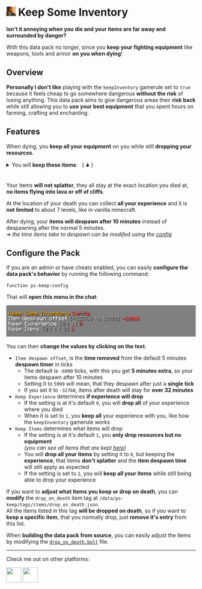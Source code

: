 # <img src="src/pack.png" height=25> **Keep Some Inventory**

**Isn't it annoying when you die and your items are far away and surrounded by danger?**

With this data pack no longer, since you **keep your fighting equipment** like weapons, tools and armor **on you when dying**!

## **Overview**
**Personally I don't like** playing with the `keepInventory` gamerule set to `true` because it feels cheap to go somewhere dangerous **without the risk** of losing anything.
This data pack aims to give dangerous areas their **risk back** while still allowing you to **use your best equipment** that you spent hours on farming, crafting and enchanting.

## **Features**
When dying, you **keep all your equipment** on you while still **dropping your resources**.

<details><summary>You will <b>keep these items</b>: &nbsp; ( 🠋 )</summary>
<li><b>Armor</b>, <b>Elytra</b>, Heads, Skulls and Carved Pumpkins
<li><b>Tools</b> and <b>Weapons</b> including Trident, Flint and Steal and Fishing Rods
<li>Clocks, Compasses and <b>Recovery Compasses</b>
<li>All Golden Apples, Potions and Totems
<li>Every type of Arrow, all Torches and Firework Rockets
<li>Ender Pearls and Ender Eyes
<li>Goat Horns, Spyglasses, all Maps and all Buckets
<li>All types of Boats, Minecarts, Saddles and Horse Armor
<li>Written Books and Writable Books (Book and Quill) 
<li>Carrots on a Stick and Warped Fungi on a Stick
</details><br>

Your items **will not splatter**, they all stay at the exact location you died at, **no items flying into lava or off of cliffs**.

At the location of your death you can collect **all your experience** and it is **not limited** to about 7 levels, like in vanilla minecraft.

After dying, your **items will despawn after 10 minutes** instead of despawning after the normal 5 minutes.<br>
➔ _the time items take to despawn can be modifed using the [config](#configure-the-pack)_

## **Configure the Pack**
If you are an admin or have cheats enabled, you can easily **configure the data pack's behavior** by running the following command:
```mcfunction
function ps-keep:config
```
That will **open this menu in the chat**:

![config](images/config.png)

You can then **change the values by clicking on the text**.
- `Item despawn offset`, is the **time removed** from the default 5 minutes **despawn timer** in ticks
    - The default is `-6000` ticks, with this you get **5 minutes extra**, so your items despawn after 10 minutes
    - Setting it to `5999` will mean, that they despawn after just a **single tick**
    - If you set it to `-32768`, items after death will stay for **over 32 minutes**
- `Keep Experience` determines **if experience will drop**
    - If the setting is at it's default `0`, you will **drop all** of your experience where you died
    - When it is set to `1`, you **keep all** your experience with you, like how the `keepInventory` gamerule works
- `Keep Items` determines what items will drop
    - If the setting is at it's default `1`, you **only drop resources but no equipment**<br>
    _(you can see all items that are kept [here](#features))_
    - You will **drop all your items** by setting it to `0`, but keeping the **experience**, that items **don't splatter** and the **item despawn time** will still apply as expected
    - If the setting is set to `2`, you will **keep all your items** while still being able to drop your experience

If you want to **adjust what items you keep or drop on death**, you can **modify** the `drop_on_death` item tag at `/data/ps-keep/tags/items/drop_on_death.json`.<br>
All the items listed in this tag **will be dropped on death**, so if you want to **keep a specific item**, that you normally drop, just **remove it's entry** from this list.

When **building the data pack from source**, you can easily adjust the items by modifying the [`drop_on_death.bolt`](src/data/ps-keep/modules/drop_on_death.bolt) file.

---
Check me out on other platforms:

[<img src="https://docs.modrinth.com/img/logo.svg" height="40" width="40"/>](https://modrinth.com/user/PuckiSilver)
[<img src="https://www.planetminecraft.com/images/layout/favicon-64.png" height="40" width="40"/>](https://www.planetminecraft.com/member/puckisilver)
